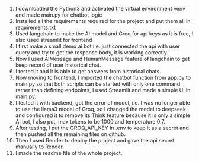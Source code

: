 1. I downloaded the Python3 and activated the virtual environment venv and made main.py for chatbot logic
2. Installed all the requirements required for the project and put them all in requirements.txt
3. Used langchain to make the AI model and Groq for api keys as it is free, I also used streamlit for frontend
4. I first make a small demo ai bot i.e. just connected the api with user query and try to get the response.body, it is working correctly.
5. Now I used AIMessage and HumanMessage feature of langchain to get keep record of user historical chat.
6. I tested it and it is able to get answers from historical chats.
7. Now moving to frontend, I imported the chatbot function from app.py to main.py so that both scripts can be started with only one command rather than defining endpoints, I used Streamlit and made a simple UI in main.py.
8. I tested it with backend, got the error of model, i.e. I was no longer able to use the llama3 model of Groq, so I changed the model to deepseek and configured it to remove its Think feature because it is only a simple AI bot, I also put, max tokens to be 1000 and temperature 0.7.
9. After testing, I put the GROQ_API_KEY in .env to keep it as a secret and then pushed all the remaining files on github.
10. Then I used Render to deploy the project and gave the api secret manually to Render.
11. I made the readme file of the whole project.

